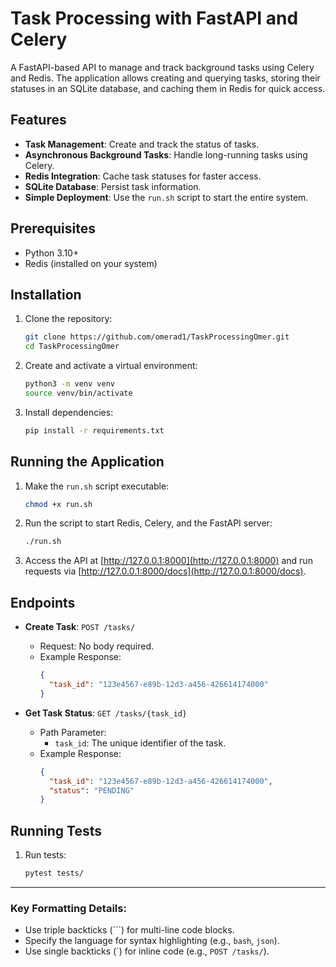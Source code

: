 # Task Processing with FastAPI and Celery

A FastAPI-based API to manage and track background tasks using Celery and Redis.
The application allows creating and querying tasks, 
storing their statuses in an SQLite database, and caching them in Redis for quick access.

## Features

- **Task Management**: Create and track the status of tasks.
- **Asynchronous Background Tasks**: Handle long-running tasks using Celery.
- **Redis Integration**: Cache task statuses for faster access.
- **SQLite Database**: Persist task information.
- **Simple Deployment**: Use the `run.sh` script to start the entire system.

## Prerequisites

- Python 3.10+
- Redis (installed on your system)

## Installation

1. Clone the repository:
    ```bash
    git clone https://github.com/omerad1/TaskProcessingOmer.git
    cd TaskProcessingOmer
    ```

2. Create and activate a virtual environment:
    ```bash
    python3 -m venv venv
    source venv/bin/activate
    ```

3. Install dependencies:
    ```bash
    pip install -r requirements.txt
    ```

## Running the Application

1. Make the `run.sh` script executable:
    ```bash
    chmod +x run.sh
    ```

2. Run the script to start Redis, Celery, and the FastAPI server:
    ```bash
    ./run.sh
    ```

3. Access the API at [http://127.0.0.1:8000](http://127.0.0.1:8000) and run requests via [http://127.0.0.1:8000/docs](http://127.0.0.1:8000/docs).

## Endpoints

- **Create Task**: `POST /tasks/`
    - Request: No body required.
    - Example Response:
      ```json
      {
        "task_id": "123e4567-e89b-12d3-a456-426614174000"
      }
      ```

- **Get Task Status**: `GET /tasks/{task_id}`
    - Path Parameter:
      - `task_id`: The unique identifier of the task.
    - Example Response:
      ```json
      {
        "task_id": "123e4567-e89b-12d3-a456-426614174000",
        "status": "PENDING"
      }
      ```

## Running Tests

1. Run tests:
    ```bash
    pytest tests/
    ```

---

### Key Formatting Details:
- Use triple backticks (\`\`\`) for multi-line code blocks.
- Specify the language for syntax highlighting (e.g., `bash`, `json`).
- Use single backticks (\`) for inline code (e.g., `POST /tasks/`).
